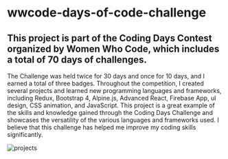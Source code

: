 # wwcode-days-of-code-challenge

## This project is part of the Coding Days Contest organized by Women Who Code, which includes a total of 70 days of challenges.
The Challenge was held twice for 30 days and once for 10 days, and I earned a total of three badges.
Throughout the competition, I created several projects and learned new programming languages and frameworks, including Redux, Bootstrap 4, Alpine.js, Advanced React, Firebase App, ul design, CSS animation, and JavaScript. 
This project is a great example of the skills and knowledge gained through the Coding Days Challenge and showcases the versatility of the various languages and frameworks used.
I believe that this challenge has helped me improve my coding skills significantly.

![projects](https://user-images.githubusercontent.com/108270415/228054868-1a88a17f-d23b-443a-be40-1e77393e0dcb.png)



